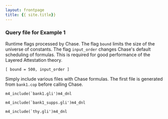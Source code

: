 ```yaml
---
layout: frontpage
title: {{ site.title}}
---
```


### Query file for Example 1

Runtime flags processed by Chase. The flag `bound` limits the size of the
universe of constants. The flag `input_order` changes Chase's default scheduling
of formulas. This is required for good performance of the Layered Attestation
theory. 
```
[ bound = 500, input_order ]
```
Simply include various files with Chase formulas. The first file is generated
from `bank1.cop` before calling Chase. 
```
m4_include(`bank1.gli')m4_dnl

m4_include(`bank1_supps.gli')m4_dnl

m4_include(`thy.gli')m4_dnl
```
